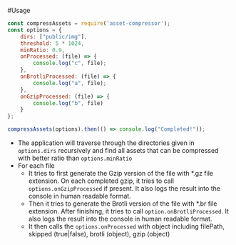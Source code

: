 #Usage

```js
const compressAssets = require('asset-compressor');
const options = {
    dirs: ["public/img"],
    threshold: 5 * 1024,
    minRatio: 0.9,
    onProcessed: (file) => {
        console.log("c", file);
    },
    onBrotliProcessed: (file) => {
        console.log("a", file);
    },
    onGzipProcessed: (file) => {
        console.log("b", file)
    }
};

compressAssets(options).then(() => console.log("Completed!"));
```

- The application will traverse through the directories given in `options.dirs` recursively and find all assets that can be compressed with better ratio than `options.minRatio`
- For each file
    - It tries to first generate the Gzip version of the file with *.gz file extension. On each completed gzip, it tries to call `options.onGzipProcessed` if present. It also logs the result into the console in human readable format.
    - Then it tries to generate the Brotli version of the file with *.br file extension. After finishing, it tries to call `option.onBrotliProcessed`. It also logs the result into the console in human readable format. 
    - It then calls the `options.onProcessed` with object including filePath, skipped (true|false), brotli (object), gzip (object)
